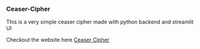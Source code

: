 ### Ceaser-Cipher

This is a very simple ceaser cipher made with python backend and streamlit UI

Checkout the website here [Ceaser Cipher](emadcipher.streamlit.app)
